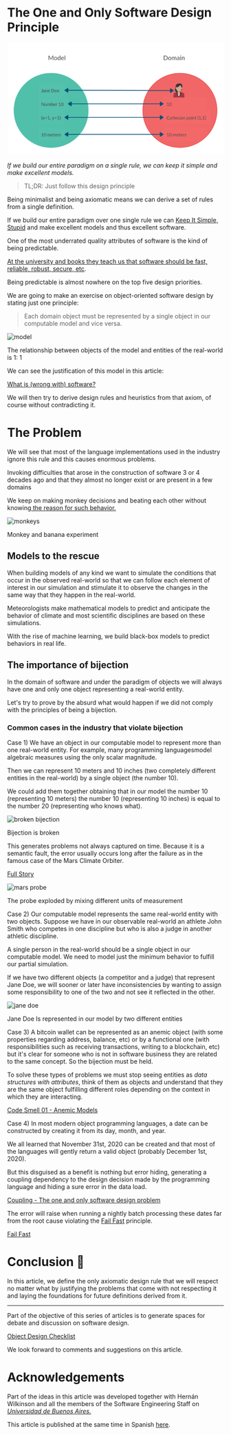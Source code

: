 # The One and Only Software Design Principle

![The One and Only Software Design Principle](The%20One%20and%20Only%20Software%20Design%20Principle.png)

*If we build our entire paradigm on a single rule, we can keep it simple and make excellent models.*

> TL;DR: Just follow this design principle

Being minimalist and being axiomatic means we can derive a set of rules from a single definition.

If we build our entire paradigm over one single rule we can [Keep It Simple, Stupid](https://en.wikipedia.org/wiki/KISS_principle) and make excellent models and thus excellent software.

One of the most underrated quality attributes of software is the kind of being predictable. 

[At the university and books they teach us that software should be fast, reliable, robust, secure, etc](https://books.google.com/books?id=mdiIu8Kk1WMC&pg=PA74&lpg=PA74&dq=clements+quality+attributes&source=bl&ots=UeR_V8ecOU&sig=ACfU3U25yW6Cbz9-Takxo2LNKrcc_yAPoA&hl=es-419&sa=X&redir_esc=y#v=onepage&q=clements%20quality%20attributes&f=false). 

Being predictable is almost nowhere on the top five design priorities.

We are going to make an exercise on object-oriented software design by stating just one principle:

> Each domain object must be represented by a single object in our computable model and vice versa.

![model](https://cdn.hashnode.com/res/hashnode/image/upload/v1598842979012/j-xiUt-jT.png)

The relationship between objects of the model and entities of the real-world is 1: 1

We can see the justification of this model in this article:

[What is (wrong with) software?](https://github.com/mcsee/Software-Design-Articles/tree/main/Articles/Theory/What%20is%20(wrong%20with)%20software/readme.md)

We will then try to derive design rules and heuristics from that axiom, of course without contradicting it.

# The Problem

We will see that most of the language implementations used in the industry ignore this rule and this causes enormous problems.

Invoking difficulties that arose in the construction of software 3 or 4 decades ago and that they almost no longer exist or are present in a few domains

We keep on making monkey decisions and beating each other without knowing[ the reason for such behavior.](https://www.youtube.com/watch?v=pgJ8-IaBSeY)

![monkeys](https://cdn.hashnode.com/res/hashnode/image/upload/v1598843041118/lvcCdU94B.jpeg)

Monkey and banana experiment

## Models to the rescue

When building models of any kind we want to simulate the conditions that occur in the observed real-world so that we can follow each element of interest in our simulation and stimulate it to observe the changes in the same way that they happen in the real-world.

Meteorologists make mathematical models to predict and anticipate the behavior of climate and most scientific disciplines are based on these simulations. 

With the rise of machine learning, we build black-box models to predict behaviors in real life.

## The importance of bijection

In the domain of software and under the paradigm of objects we will always have one and only one object representing a real-world entity.

Let's try to prove by the absurd what would happen if we did not comply with the principles of being a bijection.

### Common cases in the industry that violate bijection

Case 1) We have an object in our computable model to represent more than one real-world entity. For example, many programming languages ​​model algebraic measures using the only scalar magnitude.

Then we can represent 10 meters and 10 inches (two completely different entities in the real-world) by a single object (the number 10).

We could add them together obtaining that in our model the number 10 (representing 10 meters) the number 10 (representing 10 inches) is equal to the number 20 (representing who knows what).

![broken bijection](https://cdn.hashnode.com/res/hashnode/image/upload/v1598843113002/Vr87N_Nbn.png)

Bijection is broken

This generates problems not always captured on time. Because it is a semantic fault, the error usually occurs long after the failure as in the famous case of the Mars Climate Orbiter.

[Full Story](https://www.latimes.com/archives/la-xpm-1999-oct-01-mn-17288-story.html)

![mars probe](https://cdn.hashnode.com/res/hashnode/image/upload/v1598843154032/6CvVfEHXa.jpeg)

The probe exploded by mixing different units of measurement

Case 2) Our computable model represents the same real-world entity with two objects.
Suppose we have in our observable real-world an athlete John Smith who competes in one discipline but who is also a judge in another athletic discipline.

A single person in the real-world should be a single object in our computable model. We need to model just the minimum behavior to fulfill our partial simulation.

If we have two different objects (a competitor and a judge) that represent Jane Doe, we will sooner or later have inconsistencies by wanting to assign some responsibility to one of the two and not see it reflected in the other.

![jane doe](https://cdn.hashnode.com/res/hashnode/image/upload/v1598843176464/--Dy6h_VM.png)

Jane Doe Is represented in our model by two different entities

Case 3) A bitcoin wallet can be represented as an anemic object (with some properties regarding address, balance, etc) or by a functional one (with responsibilities such as receiving transactions, writing to a blockchain, etc) but it's clear for someone who is not in software business they are related to the same concept. So the bijection must be held.

To solve these types of problems we must stop seeing entities as *data structures with attributes*, think of them as objects and understand that they are the same object fulfilling different roles depending on the context in which they are interacting.

[Code Smell 01 - Anemic Models](https://github.com/mcsee/Software-Design-Articles/tree/main/Articles/Code%20Smells/Code%20Smell%2001%20-%20Anemic%20Models/readme.md)

Case 4) In most modern object programming languages, a date can be constructed by creating it from its day, month, and year.

We all learned that November 31st, 2020 can be created and that most of the languages ​​will gently return a valid object (probably December 1st, 2020).

But this disguised as a benefit is nothing but error hiding, generating a coupling dependency to the design decision made by the programming language and hiding a sure error in the data load.

[Coupling - The one and only software design problem](https://github.com/mcsee/Software-Design-Articles/tree/main/Articles/Theory/Coupling%20-%20The%20one%20and%20only%20software%20design%20problem/readme.md)

The error will raise when running a nightly batch processing these dates far from the root cause violating the [Fail Fast](https://en.wikipedia.org/wiki/Fail-fast) principle.

[Fail Fast](https://github.com/mcsee/Software-Design-Articles/tree/main/Articles/Theory/Fail%20Fast/readme.md)

# Conclusion 🏁

In this article, we define the only axiomatic design rule that we will respect no matter what by justifying the problems that come with not respecting it and laying the foundations for future definitions derived from it.

* * * * *

Part of the objective of this series of articles is to generate spaces for debate and discussion on software design.

[Object Design Checklist](https://github.com/mcsee/Software-Design-Articles/tree/main/Articles/Theory/Object%20Design%20Checklist/readme.md)

We look forward to comments and suggestions on this article.

# Acknowledgements

Part of the ideas in this article was developed together with Hernán Wilkinson and all the members of the Software Engineering Staff on [*Universidad de Buenos Aires.*](https://www.isw2.com.ar/)

This article is published at the same time in Spanish [here](https://github.com/mcsee/Software-Design-Articles/tree/main/Articles/Theory/The%20One%20and%20Only%20Software%20Design%20Principle/readme.md).